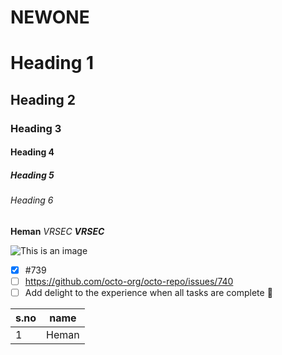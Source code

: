# NEWONE
# Heading 1
## Heading 2 
### Heading 3
#### Heading 4
##### Heading 5
###### Heading 6
**Heman**
*VRSEC*
***VRSEC***

![This is an image](https://media4.giphy.com/media/t0AJF1JhZdjji/200.gif)

- [x] #739
- [ ] https://github.com/octo-org/octo-repo/issues/740
- [ ] Add delight to the experience when all tasks are complete :tada:

s.no|name
----|----
1|Heman


